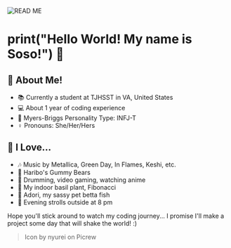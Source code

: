 ![READ ME](https://user-images.githubusercontent.com/80224791/181575693-b716ebc6-b204-47ab-97e5-82a0870b9e32.png)
# **print("Hello World! My name is Soso!")** :wave: 

## :book: About Me!

- :books: Currently a student at TJHSST in VA, United States
- :computer: About 1 year of coding experience
- :brain: Myers-Briggs Personality Type: INFJ-T
- :female_sign: Pronouns: She/Her/Hers

## :sparkling_heart: I Love...

- :notes: Music by Metallica, Green Day, In Flames, Keshi, etc. 
- :lollipop: Haribo's Gummy Bears
- :drum: Drumming, video gaming, watching anime
- :seedling: My indoor basil plant, Fibonacci
-  :flags: Adori, my sassy pet betta fish
- :crescent_moon: Evening strolls outside at 8 pm


Hope you'll stick around to watch my coding journey... I promise I'll make a project some day that will shake the world! :)
> Icon by nyurei on Picrew
